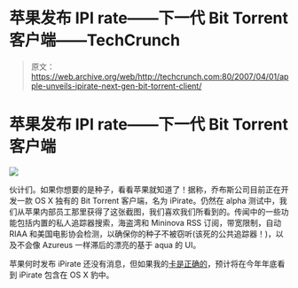 # 苹果发布 IPI rate——下一代 Bit Torrent 客户端——TechCrunch

> 原文：<https://web.archive.org/web/http://techcrunch.com:80/2007/04/01/apple-unveils-ipirate-next-gen-bit-torrent-client/>

# 苹果发布 IPI rate——下一代 Bit Torrent 客户端

![](img/023b79a06bd689af5019485114f87996.png)

伙计们。如果你想要的是种子，看看苹果就知道了！据称，乔布斯公司目前正在开发一款 OS X 独有的 Bit Torrent 客户端，名为 iPirate。仍然在 alpha 测试中，我们从苹果内部员工那里获得了这张截图，我们喜欢我们所看到的。传闻中的一些功能包括内置的私人追踪器搜索，海盗湾和 Mininova RSS 订阅，带宽限制，自动 RIAA 和美国电影协会检测，以确保你的种子不被窃听(该死的公共追踪器！)，以及不会像 Azureus 一样滞后的漂亮的基于 aqua 的 UI。

苹果何时发布 iPirate 还没有消息，但如果我的[卡是正确的](https://web.archive.org/web/20210228225117/http://youtube.com/watch?v=I0MU0ENCfpI)，预计将在今年年底看到 iPirate 包含在 OS X 豹中。